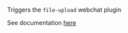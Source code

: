 Triggers the `file-upload` webchat plugin

See documentation [here](https://github.com/Cognigy/WebchatPlugins/tree/master/plugins/file-upload)